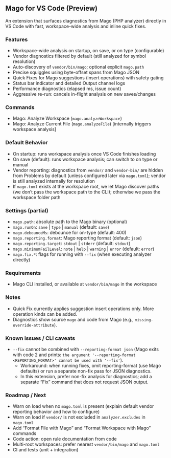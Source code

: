 ## Mago for VS Code (Preview)

An extension that surfaces diagnostics from Mago (PHP analyzer) directly in VS Code with fast, workspace-wide analysis and inline quick fixes.

### Features

- Workspace-wide analysis on startup, on save, or on type (configurable)
- Vendor diagnostics filtered by default (still analyzed for symbol resolution)
- Auto-discovery of `vendor/bin/mago`; optional explicit `mago.path`
- Precise squiggles using byte-offset spans from Mago JSON
- Quick Fixes for Mago suggestions (insert operations) with safety gating
- Status bar indicator and detailed Output channel logs
- Performance diagnostics (elapsed ms, issue count)
- Aggressive re-run: cancels in-flight analysis on new saves/changes

### Commands

- Mago: Analyze Workspace (`mago.analyzeWorkspace`)
- Mago: Analyze Current File (`mago.analyzeFile`) [internally triggers workspace analysis]

### Default Behavior

- On startup: runs workspace analysis once VS Code finishes loading
- On save (default): runs workspace analysis; can switch to on type or manual
- Vendor reporting: diagnostics from `vendor/` and `vendor-bin/` are hidden from Problems by default (unless configured later via `mago.toml`); vendor is still analyzed internally for resolution
- If `mago.toml` exists at the workspace root, we let Mago discover paths (we don’t pass the workspace path to the CLI); otherwise we pass the workspace folder path

### Settings (partial)

- `mago.path`: absolute path to the Mago binary (optional)
- `mago.runOn`: `save` | `type` | `manual` (default: `save`)
- `mago.debounceMs`: debounce for on-type (default: 400)
- `mago.reporting.format`: Mago reporting format (default: `json`)
- `mago.reporting.target`: `stdout` | `stderr` (default: `stdout`)
- `mago.minimumFailLevel`: `note` | `help` | `warning` | `error` (default: `error`)
- `mago.fix.*`: flags for running with `--fix` (when executing analyzer directly)

### Requirements

- Mago CLI installed, or available at `vendor/bin/mago` in the workspace

### Notes

- Quick Fix currently applies suggestion insert operations only. More operation kinds can be added.
- Diagnostics show source `mago` and code from Mago (e.g., `missing-override-attribute`).

### Known issues / CLI caveats

- `--fix` cannot be combined with `--reporting-format json` (Mago exits with code 2 and prints: `the argument '--reporting-format <REPORTING_FORMAT>' cannot be used with '--fix'`).
  - Workaround: when running fixes, omit reporting-format (use Mago defaults) or run a separate non-fix pass for JSON diagnostics.
  - In this extension, prefer non-fix analysis for diagnostics; add a separate “Fix” command that does not request JSON output.

### Roadmap / Next

- Warn on load when no `mago.toml` is present (explain default vendor reporting behavior and how to configure)
- Warn on load if `vendor/` is not excluded in `analyzer.excludes` in `mago.toml`
- Add “Format File with Mago” and “Format Workspace with Mago” commands
- Code action: open rule documentation from code
- Multi-root workspaces: prefer nearest `vendor/bin/mago` and `mago.toml`
- CI and tests (unit + integration)

